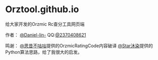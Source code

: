 # Orztool.github.io

给大家开发的Orzmic Rc查分工具网页端

作者： [@Daniel-lin-](https://space.bilibili.com/1333478733)
QQ:[@2370408621](https://qm.qq.com/cgi-bin/qm/qr?k=cUojLoZsBE0HvCHgOjuZOGNiJkZ06-z0&noverify=0&personal_qrcode_source=3)

鸣谢：
[@思昔不咕咕](https://space.bilibili.com/518645556)提供的OrzmicRatingCode内容破译
[@Star沐染](https://space.bilibili.com/550984227)提供的Python算法思路，给了我很大的启发。
